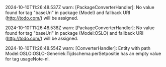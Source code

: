 2024-10-10T11:26:48.537Z warn: [PackageConverterHandler]: No value found for tag "baseUri" in package (Model) and fallback URI (http://todo.com/) will be assigned.

2024-10-10T11:26:48.538Z warn: [PackageConverterHandler]: No value found for tag "baseUri" in package (Model:OSLO) and fallback URI (http://todo.com/) will be assigned.

2024-10-10T11:26:48.554Z warn: [ConverterHandler]: Entity with path Model:OSLO:OSLO-Generiek:Tijdschema:perSetpositie has an empty value for tag usageNote-nl.

